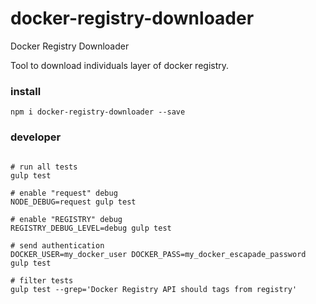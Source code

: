 docker-registry-downloader
==========================

Docker Registry Downloader

Tool to download individuals layer of docker registry.

### install
```shell
npm i docker-registry-downloader --save
```


### developer
```shell

# run all tests
gulp test

# enable "request" debug
NODE_DEBUG=request gulp test

# enable "REGISTRY" debug
REGISTRY_DEBUG_LEVEL=debug gulp test

# send authentication
DOCKER_USER=my_docker_user DOCKER_PASS=my_docker_escapade_password gulp test

# filter tests
gulp test --grep='Docker Registry API should tags from registry'
```

